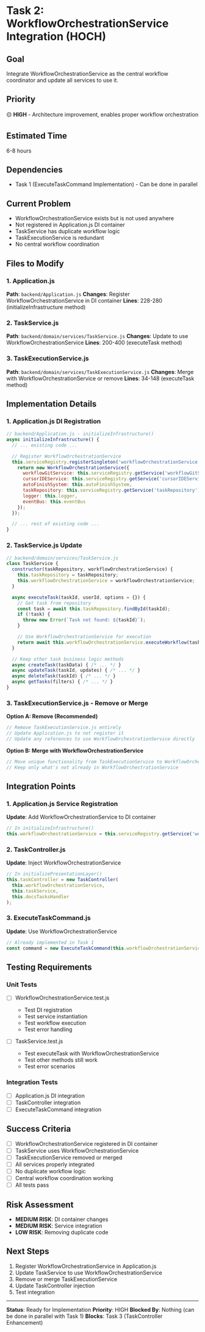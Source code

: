 # Task 2: WorkflowOrchestrationService Integration (HOCH)

## Goal
Integrate WorkflowOrchestrationService as the central workflow coordinator and update all services to use it.

## Priority
🟡 **HIGH** - Architecture improvement, enables proper workflow orchestration

## Estimated Time
6-8 hours

## Dependencies
- Task 1 (ExecuteTaskCommand Implementation) - Can be done in parallel

## Current Problem
- WorkflowOrchestrationService exists but is not used anywhere
- Not registered in Application.js DI container
- TaskService has duplicate workflow logic
- TaskExecutionService is redundant
- No central workflow coordination

## Files to Modify

### 1. Application.js
**Path**: `backend/Application.js`
**Changes**: Register WorkflowOrchestrationService in DI container
**Lines**: 228-280 (initializeInfrastructure method)

### 2. TaskService.js
**Path**: `backend/domain/services/TaskService.js`
**Changes**: Update to use WorkflowOrchestrationService
**Lines**: 200-400 (executeTask method)

### 3. TaskExecutionService.js
**Path**: `backend/domain/services/TaskExecutionService.js`
**Changes**: Merge with WorkflowOrchestrationService or remove
**Lines**: 34-148 (executeTask method)

## Implementation Details

### 1. Application.js DI Registration
```javascript
// backend/Application.js - initializeInfrastructure()
async initializeInfrastructure() {
  // ... existing code ...

  // Register WorkflowOrchestrationService
  this.serviceRegistry.registerSingleton('workflowOrchestrationService', () => {
    return new WorkflowOrchestrationService({
      workflowGitService: this.serviceRegistry.getService('workflowGitService'),
      cursorIDEService: this.serviceRegistry.getService('cursorIDEService'),
      autoFinishSystem: this.autoFinishSystem,
      taskRepository: this.serviceRegistry.getService('taskRepository'),
      logger: this.logger,
      eventBus: this.eventBus
    });
  });

  // ... rest of existing code ...
}
```

### 2. TaskService.js Update
```javascript
// backend/domain/services/TaskService.js
class TaskService {
  constructor(taskRepository, workflowOrchestrationService) {
    this.taskRepository = taskRepository;
    this.workflowOrchestrationService = workflowOrchestrationService;
  }

  async executeTask(taskId, userId, options = {}) {
    // Get task from repository
    const task = await this.taskRepository.findById(taskId);
    if (!task) {
      throw new Error(`Task not found: ${taskId}`);
    }

    // Use WorkflowOrchestrationService for execution
    return await this.workflowOrchestrationService.executeWorkflow(task, options);
  }

  // Keep other task business logic methods
  async createTask(taskData) { /* ... */ }
  async updateTask(taskId, updates) { /* ... */ }
  async deleteTask(taskId) { /* ... */ }
  async getTasks(filters) { /* ... */ }
}
```

### 3. TaskExecutionService.js - Remove or Merge
**Option A: Remove (Recommended)**
```javascript
// Remove TaskExecutionService.js entirely
// Update Application.js to not register it
// Update any references to use WorkflowOrchestrationService directly
```

**Option B: Merge with WorkflowOrchestrationService**
```javascript
// Move unique functionality from TaskExecutionService to WorkflowOrchestrationService
// Keep only what's not already in WorkflowOrchestrationService
```

## Integration Points

### 1. Application.js Service Registration
**Update**: Add WorkflowOrchestrationService to DI container
```javascript
// In initializeInfrastructure()
this.workflowOrchestrationService = this.serviceRegistry.getService('workflowOrchestrationService');
```

### 2. TaskController.js
**Update**: Inject WorkflowOrchestrationService
```javascript
// In initializePresentationLayer()
this.taskController = new TaskController(
  this.workflowOrchestrationService,
  this.taskService,
  this.docsTasksHandler
);
```

### 3. ExecuteTaskCommand.js
**Update**: Use WorkflowOrchestrationService
```javascript
// Already implemented in Task 1
const command = new ExecuteTaskCommand(this.workflowOrchestrationService, this.taskRepository);
```

## Testing Requirements

### Unit Tests
- [ ] WorkflowOrchestrationService.test.js
  - Test DI registration
  - Test service instantiation
  - Test workflow execution
  - Test error handling

- [ ] TaskService.test.js
  - Test executeTask with WorkflowOrchestrationService
  - Test other methods still work
  - Test error scenarios

### Integration Tests
- [ ] Application.js DI integration
- [ ] TaskController integration
- [ ] ExecuteTaskCommand integration

## Success Criteria
- [ ] WorkflowOrchestrationService registered in DI container
- [ ] TaskService uses WorkflowOrchestrationService
- [ ] TaskExecutionService removed or merged
- [ ] All services properly integrated
- [ ] No duplicate workflow logic
- [ ] Central workflow coordination working
- [ ] All tests pass

## Risk Assessment
- **MEDIUM RISK**: DI container changes
- **MEDIUM RISK**: Service integration
- **LOW RISK**: Removing duplicate code

## Next Steps
1. Register WorkflowOrchestrationService in Application.js
2. Update TaskService to use WorkflowOrchestrationService
3. Remove or merge TaskExecutionService
4. Update TaskController injection
5. Test integration

---

**Status**: Ready for Implementation
**Priority**: HIGH
**Blocked By**: Nothing (can be done in parallel with Task 1)
**Blocks**: Task 3 (TaskController Enhancement) 
